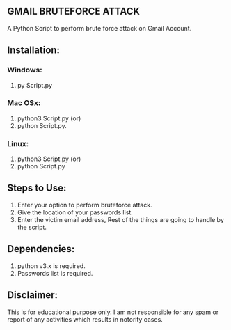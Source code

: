 ## GMAIL BRUTEFORCE ATTACK
A Python Script to perform brute force attack on Gmail Account.

## Installation:

### Windows:

1. py Script.py

### Mac OSx:

1. python3 Script.py (or)
2. python Script.py.

### Linux:

1. python3 Script.py (or)
2. python Script.py

## Steps to Use:

1. Enter your option to perform bruteforce attack.
2. Give the location of your passwords list.
3. Enter the victim email address, Rest of the things are going to handle by the script.

## Dependencies:

1. python v3.x is required.
2. Passwords list is required.


## Disclaimer:

This is for educational purpose only. I am not responsible for any spam or report of any activities which results in notority cases.